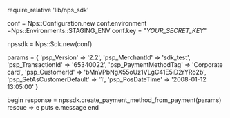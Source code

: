 require_relative 'lib/nps_sdk'

conf = Nps::Configuration.new
conf.environment =Nps::Environments::STAGING_ENV
conf.key = "_YOUR_SECRET_KEY_"

npssdk = Nps::Sdk.new(conf)

params = {
    'psp_Version' => '2.2',
    'psp_MerchantId' => 'sdk_test',
    'psp_TransactionId' => '65340022',
    'psp_PaymentMethodTag' => 'Corporate card',
    'psp_CustomerId' => 'bMnVPbNgX55oUz1VLgC41E5iD2rYRo2b',
    'psp_SetAsCustomerDefault' => '1',
    'psp_PosDateTime' => '2008-01-12 13:05:00'
}

begin 
    response = npssdk.create_payment_method_from_payment(params) 
rescue => e 
    puts e.message 
end 
